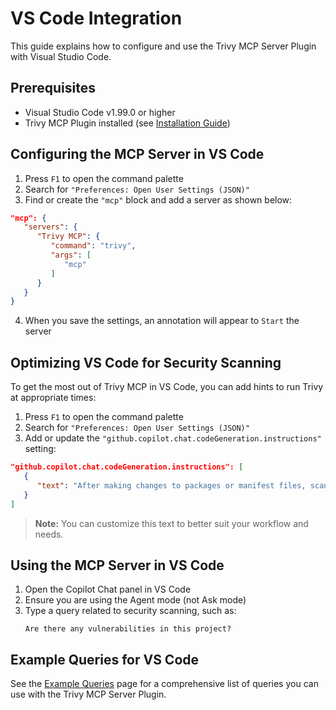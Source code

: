 # VS Code Integration

This guide explains how to configure and use the Trivy MCP Server Plugin with Visual Studio Code.

## Prerequisites

- Visual Studio Code v1.99.0 or higher
- Trivy MCP Plugin installed (see [Installation Guide](../installation.md))

## Configuring the MCP Server in VS Code

1. Press `F1` to open the command palette
2. Search for `"Preferences: Open User Settings (JSON)"`
3. Find or create the `"mcp"` block and add a server as shown below:

```json
"mcp": {
   "servers": {
      "Trivy MCP": {
         "command": "trivy",
         "args": [
            "mcp"
         ]
      }
   }
}
```

4. When you save the settings, an annotation will appear to `Start` the server

## Optimizing VS Code for Security Scanning

To get the most out of Trivy MCP in VS Code, you can add hints to run Trivy at appropriate times:

1. Press `F1` to open the command palette
2. Search for `"Preferences: Open User Settings (JSON)"`
3. Add or update the `"github.copilot.chat.codeGeneration.instructions"` setting:

```json
"github.copilot.chat.codeGeneration.instructions": [
   {
      "text": "After making changes to packages or manifest files, scan for security vulnerabilities.\n Fixes should only be according to the desired version reported by the scanner.If the scanner reports a fix unrelated to our change, ignore it.After performing the fix, scan the project for security vulnerabilities again. If changes are made to infrastructure as code files such as Terraform, CloudFormation, Kubernetes manifests, Dockerfiles etc, run a scan for security vulnerabilities and misconfigurations. Fixes should only be according to the desired version reported by the scanner. If the scanner reports a fix unrelated to our change, ignore it. After performing the fix, scan the project for security vulnerabilities and misconfigurations again."
   }
]
```

> **Note:** You can customize this text to better suit your workflow and needs.

## Using the MCP Server in VS Code

1. Open the Copilot Chat panel in VS Code
2. Ensure you are using the Agent mode (not Ask mode)
3. Type a query related to security scanning, such as:
   ```
   Are there any vulnerabilities in this project?
   ```

## Example Queries for VS Code

See the [Example Queries](../example-queries.md) page for a comprehensive list of queries you can use with the Trivy MCP Server Plugin.
